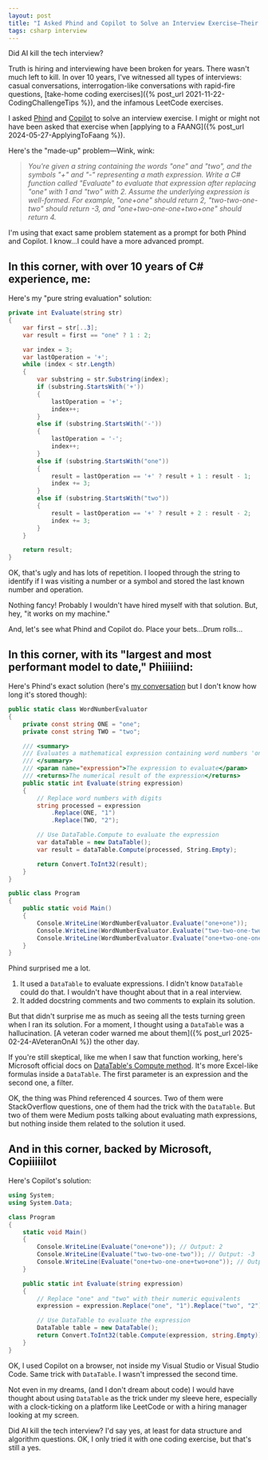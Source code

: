 ```yaml
---
layout: post
title: "I Asked Phind and Copilot to Solve an Interview Exercise—Their Solutions Surprised Me"
tags: csharp interview
---
```


Did AI kill the tech interview?

Truth is hiring and interviewing have been broken for years. There wasn't much left to kill. In over 10 years, I've witnessed all types of interviews: casual conversations, interrogation-like conversations with rapid-fire questions, [take-home coding exercises]({% post_url 2021-11-22-CodingChallengeTips %}), and the infamous LeetCode exercises.

I asked [Phind](https://www.phind.com/) and [Copilot](https://copilot.microsoft.com/) to solve an interview exercise. I might or might not have been asked that exercise when [applying to a FAANG]({% post_url 2024-05-27-ApplyingToFaang %}).

Here's the "made-up" problem—Wink, wink:

> _You're given a string containing the words "one" and "two", and the symbols "+" and "-" representing a math expression. Write a C# function called "Evaluate" to evaluate that expression after replacing "one" with 1 and "two" with 2. Assume the underlying expression is well-formed. For example, "one+one" should return 2, "two-two-one-two" should return -3, and "one+two-one-one+two+one" should return 4._

I'm using that exact same problem statement as a prompt for both Phind and Copilot. I know...I could have a more advanced prompt.

## In this corner, with over 10 years of C# experience, me:

Here's my "pure string evaluation" solution:

```csharp
private int Evaluate(string str)
{
    var first = str[..3];
    var result = first == "one" ? 1 : 2;

    var index = 3;
    var lastOperation = '+';
    while (index < str.Length)
    {
        var substring = str.Substring(index);
        if (substring.StartsWith('+'))
        {
            lastOperation = '+';
            index++;
        }
        else if (substring.StartsWith('-'))
        {
            lastOperation = '-';
            index++;
        }
        else if (substring.StartsWith("one"))
        {
            result = lastOperation == '+' ? result + 1 : result - 1;
            index += 3;
        }
        else if (substring.StartsWith("two"))
        {
            result = lastOperation == '+' ? result + 2 : result - 2;
            index += 3;
        }
    }

    return result;
}
```

OK, that's ugly and has lots of repetition. I looped through the string to identify if I was visiting a number or a symbol and stored the last known number and operation.

Nothing fancy! Probably I wouldn't have hired myself with that solution. But, hey, "it works on my machine."

And, let's see what Phind and Copilot do. Place your bets...Drum rolls...

## In this corner, with its "largest and most performant model to date," Phiiiiind:

Here's Phind's exact solution (here's [my conversation](https://www.phind.com/search/cm8gf90xt0000356sfvlvirfn) but I don't know how long it's stored though):

```csharp
public static class WordNumberEvaluator
{
    private const string ONE = "one";
    private const string TWO = "two";

    /// <summary>
    /// Evaluates a mathematical expression containing word numbers 'one' and 'two'.
    /// </summary>
    /// <param name="expression">The expression to evaluate</param>
    /// <returns>The numerical result of the expression</returns>
    public static int Evaluate(string expression)
    {
        // Replace word numbers with digits
        string processed = expression
            .Replace(ONE, "1")
            .Replace(TWO, "2");

        // Use DataTable.Compute to evaluate the expression
        var dataTable = new DataTable();
        var result = dataTable.Compute(processed, String.Empty);

        return Convert.ToInt32(result);
    }
}

public class Program
{
    public static void Main()
    {
        Console.WriteLine(WordNumberEvaluator.Evaluate("one+one"));       // Outputs: 2
        Console.WriteLine(WordNumberEvaluator.Evaluate("two-two-one-two")); // Outputs: -3
        Console.WriteLine(WordNumberEvaluator.Evaluate("one+two-one-one+two+one")); // Outputs: 4
    }
}
```

Phind surprised me a lot.

1. It used a `DataTable` to evaluate expressions. I didn't know `DataTable` could do that. I wouldn't have thought about that in a real interview.
2. It added docstring comments and two comments to explain its solution.

But that didn't surprise me as much as seeing all the tests turning green when I ran its solution. For a moment, I thought using a `DataTable` was a hallucination. [A veteran coder warned me about them]({% post_url 2025-02-24-AVeteranOnAI %}) the other day.

If you're still skeptical, like me when I saw that function working, here's Microsoft official docs on [DataTable's Compute method](https://learn.microsoft.com/en-us/dotnet/api/system.data.datatable.compute?view=net-8.0). It's more Excel-like formulas inside a `DataTable`. The first parameter is an expression and the second one, a filter.

OK, the thing was Phind referenced 4 sources. Two of them were StackOverflow questions, one of them had the trick with the `DataTable`. But two of them were Medium posts talking about evaluating math expressions, but nothing inside them related to the solution it used.

## And in this corner, backed by Microsoft, Copiiiiilot

Here's Copilot's solution:

```csharp
using System;
using System.Data;

class Program
{
    static void Main()
    {
        Console.WriteLine(Evaluate("one+one")); // Output: 2
        Console.WriteLine(Evaluate("two-two-one-two")); // Output: -3
        Console.WriteLine(Evaluate("one+two-one-one+two+one")); // Output: 4
    }

    public static int Evaluate(string expression)
    {
        // Replace "one" and "two" with their numeric equivalents
        expression = expression.Replace("one", "1").Replace("two", "2");

        // Use DataTable to evaluate the expression
        DataTable table = new DataTable();
        return Convert.ToInt32(table.Compute(expression, string.Empty));
    }
}
```

OK, I used Copilot on a browser, not inside my Visual Studio or Visual Studio Code. Same trick with `DataTable`. I wasn't impressed the second time.

Not even in my dreams, (and I don't dream about code) I would have thought about using `DataTable` as the trick under my sleeve here, especially with a clock-ticking on a platform like LeetCode or with a hiring manager looking at my screen.

Did AI kill the tech interview? I'd say yes, at least for data structure and algorithm questions. OK, I only tried it with one coding exercise, but that's still a yes.
